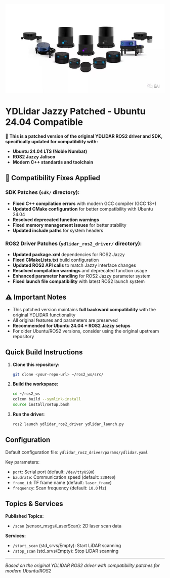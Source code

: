 ![YDLIDAR](ydlidar_ros2_driver/images/YDLidar.jpg  "YDLIDAR")

# YDLidar Jazzy Patched - Ubuntu 24.04 Compatible

🚀 **This is a patched version of the original YDLIDAR ROS2 driver and SDK, specifically updated for compatibility with:**
- **Ubuntu 24.04 LTS (Noble Numbat)**
- **ROS2 Jazzy Jalisco**
- **Modern C++ standards and toolchain**

## 🔧 Compatibility Fixes Applied

### SDK Patches (`sdk/` directory):
- **Fixed C++ compilation errors** with modern GCC compiler (GCC 13+)
- **Updated CMake configuration** for better compatibility with Ubuntu 24.04
- **Resolved deprecated function warnings**
- **Fixed memory management issues** for better stability
- **Updated include paths** for system headers

### ROS2 Driver Patches (`ydlidar_ros2_driver/` directory):
- **Updated package.xml** dependencies for ROS2 Jazzy
- **Fixed CMakeLists.txt** build configuration
- **Updated ROS2 API calls** to match Jazzy interface changes
- **Resolved compilation warnings** and deprecated function usage
- **Enhanced parameter handling** for ROS2 Jazzy parameter system
- **Fixed launch file compatibility** with latest ROS2 launch system

## ⚠️ Important Notes
- This patched version maintains **full backward compatibility** with the original YDLIDAR functionality
- All original features and parameters are preserved
- **Recommended for Ubuntu 24.04 + ROS2 Jazzy setups**
- For older Ubuntu/ROS2 versions, consider using the original upstream repository

## Quick Build Instructions

1. **Clone this repository:**
   ```bash
   git clone <your-repo-url> ~/ros2_ws/src/
   ```

2. **Build the workspace:**
   ```bash
   cd ~/ros2_ws
   colcon build --symlink-install
   source install/setup.bash
   ```

3. **Run the driver:**
   ```bash
   ros2 launch ydlidar_ros2_driver ydlidar_launch.py
   ```

## Configuration

Default configuration file: `ydlidar_ros2_driver/params/ydlidar.yaml`

Key parameters:
- `port`: Serial port (default: `/dev/ttyUSB0`)
- `baudrate`: Communication speed (default: `230400`)
- `frame_id`: TF frame name (default: `laser_frame`)
- `frequency`: Scan frequency (default: `10.0` Hz)

## Topics & Services

**Published Topics:**
- `/scan` (sensor_msgs/LaserScan): 2D laser scan data

**Services:**
- `/start_scan` (std_srvs/Empty): Start LiDAR scanning
- `/stop_scan` (std_srvs/Empty): Stop LiDAR scanning

---
*Based on the original YDLIDAR ROS2 driver with compatibility patches for modern Ubuntu/ROS2*
